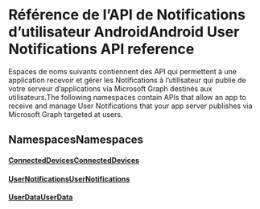 # <a name="android-user-notifications-api-reference"></a><span data-ttu-id="b4919-101">Référence de l’API de Notifications d’utilisateur Android</span><span class="sxs-lookup"><span data-stu-id="b4919-101">Android User Notifications API reference</span></span>

<span data-ttu-id="b4919-102">Espaces de noms suivants contiennent des API qui permettent à une application recevoir et gérer les Notifications à l’utilisateur qui publie de votre serveur d’applications via Microsoft Graph destinés aux utilisateurs.</span><span class="sxs-lookup"><span data-stu-id="b4919-102">The following namespaces contain APIs that allow an app to receive and manage User Notifications that your app server publishes via Microsoft Graph targeted at users.</span></span> 

## <a name="namespaces"></a><span data-ttu-id="b4919-103">Namespaces</span><span class="sxs-lookup"><span data-stu-id="b4919-103">Namespaces</span></span>

#### <a name="connecteddeviceshttpsdocsmicrosoftcomjavaapicommicrosoftconnecteddevices"></a>[<span data-ttu-id="b4919-104">ConnectedDevices</span><span class="sxs-lookup"><span data-stu-id="b4919-104">ConnectedDevices</span></span>](https://docs.microsoft.com/java/api/com.microsoft.connecteddevices)
#### <a name="usernotifications-httpsdocsmicrosoftcomen-usjavaapicommicrosoftconnecteddevicesusernotifications"></a>[<span data-ttu-id="b4919-105">UserNotifications</span><span class="sxs-lookup"><span data-stu-id="b4919-105">UserNotifications</span></span>]( https://docs.microsoft.com/en-us/java/api/com.microsoft.connecteddevices.usernotifications)
#### <a name="userdatahttpsdocsmicrosoftcomjavaapicommicrosoftconnecteddevicesuserdata"></a>[<span data-ttu-id="b4919-106">UserData</span><span class="sxs-lookup"><span data-stu-id="b4919-106">UserData</span></span>](https://docs.microsoft.com/java/api/com.microsoft.connecteddevices.userdata)
